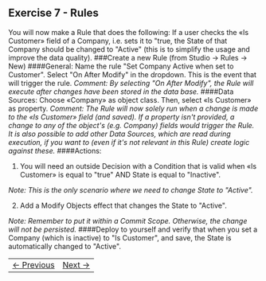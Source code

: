 ## Exercise 7 - Rules
You will now make a Rule that does the following: If a user checks the «Is Customer» field of a Company, i.e. sets it to "true, the State of that Company should be changed to "Active" (this is to simplify the usage and improve the data quality).
###Create a new Rule (from Studio -> Rules -> New)
####General: Name the rule "Set Company Active when set to Customer". Select "On After Modify" in the dropdown. This is the event that will trigger the rule. 
   *Comment: By selecting "On After Modify", the Rule will execute after changes have been stored in the data base.*
   ####Data Sources: Choose «Company» as object class. Then, select «Is Customer» as property.
   *Comment: The Rule will now solely run when a change is made to the «Is Customer» field (and saved). If a property isn't provided, a change to any of the object's (e.g. Company) fields would trigger the Rule. It is also possible to add other Data Sources, which are read during execution, if you want to (even if it's not relevant in this Rule) create logic against these.*
####Actions: 
   1. You will need an outside Decision with a Condition that is valid when «Is Customer» is equal to "true" AND State is equal to "Inactive". 
      
  *Note: This is the only scenario where we need to change State to "Active".*
      
  2. Add a Modify Objects effect that changes the State to "Active".

  *Note: Remember to put it within a Commit Scope. Otherwise, the change will not be persisted.*
####Deploy to yourself and verify that when you set a Company (which is inactive) to "Is Customer", and save, the State is automatically changed to "Active". 

   
<table>
   <tr><td><a href="exercise-06.md"><- Previous</a></td><td align="right"><a href="exercise-08.md">Next -></a></td></tr>
</table>
